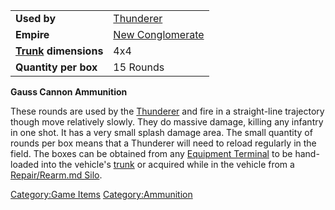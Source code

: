 |                                             |                                                    |
| ------------------------------------------- | -------------------------------------------------- |
| **Used by**                                 | [Thunderer](Thunderer.md)               |
| **Empire**                                  | [New Conglomerate](New_Conglomerate.md) |
| **[Trunk](Trunk.md) dimensions** | 4x4                                                |
| **Quantity per box**                        | 15 Rounds                                          |

**Gauss Cannon Ammunition**

These rounds are used by the [Thunderer](Thunderer.md) and fire
in a straight-line trajectory though move relatively slowly. They do
massive damage, killing any infantry in one shot. It has a very small
splash damage area. The small quantity of rounds per box means that a
Thunderer will need to reload regularly in the field. The boxes can be
obtained from any [Equipment Terminal](Equipment_Terminal.md) to
be hand-loaded into the vehicle's [trunk](trunk.md) or acquired
while in the vehicle from a [Repair/Rearm.md
Silo](Repair/Rearm_Silo.md).

[Category:Game Items](Category:Game_Items.md)
[Category:Ammunition](Category:Ammunition.md)
